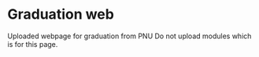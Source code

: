 # Graduation web
Uploaded webpage for graduation from PNU
Do not upload modules which is for this page.
